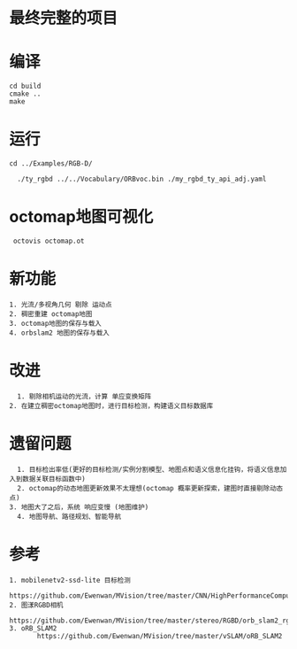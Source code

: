# 最终完整的项目


# 编译
	cd build
	cmake ..
	make


# 运行
    cd ../Examples/RGB-D/
	
 	  ./ty_rgbd ../../Vocabulary/ORBvoc.bin ./my_rgbd_ty_api_adj.yaml

# octomap地图可视化
	 octovis octomap.ot

# 新功能
    1. 光流/多视角几何 剔除 运动点
    2. 稠密重建 octomap地图
    3. octomap地图的保存与载入
    4. orbslam2 地图的保存与载入

#  改进
	  1. 剔除相机运动的光流，计算 单应变换矩阵
    2. 在建立稠密octomap地图时，进行目标检测，构建语义目标数据库
# 遗留问题

	  1. 目标检出率低(更好的目标检测/实例分割模型、地图点和语义信息化挂钩，将语义信息加入到数据关联目标函数中)
	  2. octomap的动态地图更新效果不太理想(octomap 概率更新探索，建图时直接剔除动态点)
  	3. 地图大了之后，系统 响应变慢 (地图维护)
	  4. 地图导航、路径规划、智能导航

# 参考 
    1. mobilenetv2-ssd-lite 目标检测
           https://github.com/Ewenwan/MVision/tree/master/CNN/HighPerformanceComputing/example
    2. 图漾RGBD相机
           https://github.com/Ewenwan/MVision/tree/master/stereo/RGBD/orb_slam2_rgbd
    3. oRB_SLAM2
           https://github.com/Ewenwan/MVision/tree/master/vSLAM/oRB_SLAM2






